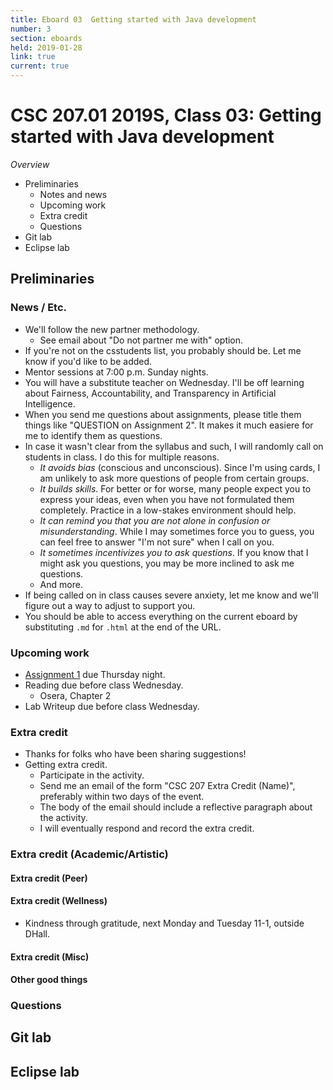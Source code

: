 ```yaml
---
title: Eboard 03  Getting started with Java development
number: 3
section: eboards
held: 2019-01-28
link: true
current: true
---
```

CSC 207.01 2019S, Class 03:  Getting started with Java development
==================================================================

_Overview_

* Preliminaries
    * Notes and news
    * Upcoming work
    * Extra credit
    * Questions
* Git lab
* Eclipse lab

Preliminaries
-------------

### News / Etc.

* We'll follow the new partner methodology.
    * See email about "Do not partner me with" option.
* If you're not on the csstudents list, you probably should be.  Let me
  know if you'd like to be added.
* Mentor sessions at 7:00 p.m. Sunday nights.
* You will have a substitute teacher on Wednesday.  I'll be off learning
  about Fairness, Accountability, and Transparency in Artificial Intelligence.
* When you send me questions about assignments, please title them
  things like "QUESTION on Assignment 2".  It makes it much easiere
  for me to identify them as questions.
* In case it wasn't clear from the syllabus and such, I will randomly
  call on students in class.  I do this for multiple reasons.
    * _It avoids bias_ (conscious and unconscious). Since I'm using cards,
      I am unlikely to ask more questions of people from certain groups.
    * _It builds skills_.  For better or for worse, many people expect you
      to express your ideas, even when you have not formulated them
      completely.  Practice in a low-stakes environment should help.
    * _It can remind you that you are not alone in confusion or
      misunderstanding_.  While I may sometimes force you to guess, you
      can feel free to answer "I'm not sure" when I call on you.
    * _It sometimes incentivizes you to ask questions_.  If you know
      that I might ask you questions, you may be more inclined to ask
      me questions.
    * And more.
* If being called on in class causes severe anxiety, let me know and
  we'll figure out a way to adjust to support you.
* You should be able to access everything on the current eboard by
  substituting `.md` for `.html` at the end of the URL.

### Upcoming work

* [Assignment 1](../assignments/assignment01) due Thursday night.
* Reading due before class Wednesday.
    * Osera, Chapter 2
* Lab Writeup due before class Wednesday.

### Extra credit

* Thanks for folks who have been sharing suggestions!
* Getting extra credit.
    * Participate in the activity.
    * Send me an email of the form "CSC 207 Extra Credit (Name)", preferably
      within two days of the event.
    * The body of the email should include a reflective paragraph about
      the activity.
    * I will eventually respond and record the extra credit.

### Extra credit (Academic/Artistic)

#### Extra credit (Peer)

#### Extra credit (Wellness)

* Kindness through gratitude, next Monday and Tuesday 11-1, outside DHall.

#### Extra credit (Misc)

#### Other good things

### Questions

Git lab
-------

Eclipse lab
-----------
